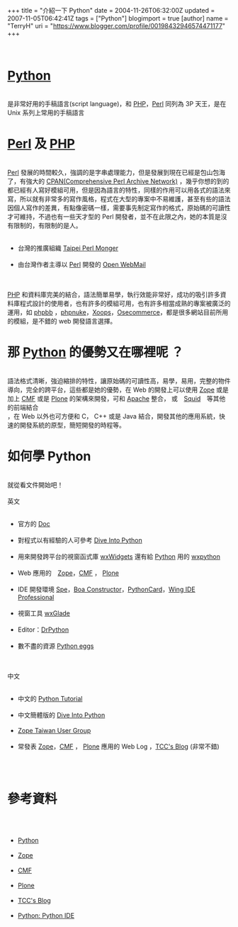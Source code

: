 +++
title = "介紹一下 Python"
date = 2004-11-26T06:32:00Z
updated = 2007-11-05T06:42:41Z
tags = ["Python"]
blogimport = true 
[author]
	name = "TerryH"
	uri = "https://www.blogger.com/profile/00198432946574471177"
+++

<br /><h1><a href="http://www.python.org">Python</a></h1><br />是非常好用的手稿語言(script language)，和 <a href="http://www.php.net">PHP</a>，<a href="http://www.perl.com">Perl</a> 同列為 3P 天王，是在 Unix 系列上常用的手稿語言<br /><h1><a href="http://www.perl.com">Perl</a> 及 <a href="http://www.php.net">PHP</a></h1><br /><a href="http://www.perl.com">Perl</a> 發展的時間較久，強調的是字串處理能力，但是發展到現在已經是包山包海了，有強大的 <a href="http://www.cpan.org/">CPAN(Comprehensive Perl Archive Network)</a> ，幾乎你想的到的都已經有人寫好模組可用，但是因為語言的特性，同樣的作用可以用各式的語法來寫，所以就有非常多的寫作風格，程式在大型的專案中不易維護，甚至有些的語法因個人寫作的差異，有點像密碼一樣，需要事先制定寫作的格式，原始碼的可讀性才可維持，不過也有一些天才型的 Perl 開發者，並不在此限之內，她的本質是沒有限制的，有限制的是人。<br /><ul><br />	<li>台灣的推廣組織 <a href="http://taipei.pm.org/">Taipei Perl Monger</a></li><br />	<li>由台灣作者主導以 <a href="http://www.perl.com">Perl</a> 開發的 <a href="http://openwebmail.org/">Open WebMail</a></li><br /></ul><br /><a href="http://www.php.net">PHP</a> 和資料庫完美的結合，語法簡單易學，執行效能非常好，成功的吸引許多資料庫程式設計的使用者，也有許多的模組可用，也有許多相當成熟的專案被廣泛的運用，如 <a href="http://www.phpbb.com/">phpbb</a> ，<a href="http://phpnuke.org/">phpnuke</a>，<a href="http://www.xoops.org/">Xoops</a>，<a href="http://www.osecommerce.com/">Osecommerce</a>，都是很多網站目前所用的模組，是不錯的 web 開發語言選擇。<br /><h1>那 <a href="http://www.python.org">Python</a> 的優勢又在哪裡呢 ？</h1><br />語法格式清晰，強迫縮排的特性，讓原始碼的可讀性高，易學，易用，完整的物件導向，完全的跨平台，這些都是她的優勢，在 Web 的開發上可以使用 <a href="http://www.zope.org">Zope</a> 或是加上 <a href="http://www.zope.org/Products/CMF/">CMF</a>  或是 <a href="http://www.plone.org/">Plone</a> 的架構來開發，可和 <a href="http://www.apache.org">Apache</a> 整合， 或　<a href="http://www.squid-cache.org/">Squid</a>　等其他的前端結合<br />，在 Web 以外也可方便和 C， C++ 或是 Java 結合，開發其他的應用系統，快速的開發系統的原型，簡短開發的時程等。<br /><h1>如何學 Python</h1><br />就從看文件開始吧！<br /><br />英文<br /><ul><br />	<li>官方的 <a href="http://www.python.org/doc/">Doc</a></li><br />	<li>對程式以有經驗的人可參考 <a href="http://diveintopython.org/">Dive Into Python</a></li><br />	<li>用來開發跨平台的視窗函式庫 <a href="http://www.wxwidgets.org/">wxWidgets</a> 還有給 <a href="http://www.python.org">Python</a> 用的 <a href="http://www.wxpython.org/">wxpython</a></li><br />	<li>Web 應用的　<a href="http://www.zope.org">Zope</a>，<a href="http://www.zope.org/Products/CMF/">CMF</a> ， <a href="http://www.plone.org/">Plone</a></li><br />	<li>IDE 開發環境 <a href="http://spe.pycs.net/">Spe</a>，<a href="http://boa-constructor.sourceforge.net/">Boa Constructor</a>，<a href="http://pythoncard.sourceforge.net/">PythonCard</a>，<a href="http://wingware.com/wingide">Wing IDE Professional</a></li><br />	<li>視窗工具 <a href="http://wxglade.sourceforge.net/">wxGlade</a></li><br />	<li>Editor：<a href="http://drpython.sourceforge.net/">DrPython</a></li><br />	<li>數不盡的資源 <a href="http://www.python-eggs.org/links.html">Python eggs</a></li><br /></ul><br />中文<br /><ul><br />	<li>中文的 <a href="http://www.freebsd.org.hk/html/python/tut_tw/tut.html">Python Tutorial</a></li><br />	<li>中文簡體版的 <a href="http://cn.diveintopython.org/">Dive Into Python</a></li><br />	<li><a href="http://www.zope.org.tw/">Zope Taiwan User Group</a></li><br />	<li>常發表 <a href="http://www.zope.org">Zope</a>，<a href="http://www.zope.org/Products/CMF/">CMF</a> ， <a href="http://www.plone.org/">Plone</a> 應用的 Web Log ，<a href="http://blog.tcchou.org/">TCC's Blog</a> (非常不錯)</li><br /></ul><br /><h1>參考資料</h1><br /><ul><br />	<li><a href="http://www.python.org">Python</a></li><br />	<li><a href="http://www.zope.org">Zope</a></li><br />	<li><a href="http://www.zope.org/Products/CMF/">CMF</a></li><br />	<li><a href="http://www.plone.org/">Plone</a></li><br />	<li><a href="http://blog.tcchou.org/">TCC's Blog</a></li><br />	<li><a href="http://www-900.ibm.com/developerWorks/cn/linux/sdk/python/charm-14/index.shtml">Python: Python IDE</a></li><br /></ul>
